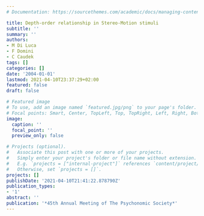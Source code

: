 ```yaml
---
# Documentation: https://sourcethemes.com/academic/docs/managing-content/

title: Depth-order relationship in Stereo-Motion stimuli
subtitle: ''
summary: ''
authors:
- M Di Luca
- F Domini
- C Caudek
tags: []
categories: []
date: '2004-01-01'
lastmod: 2021-04-10T23:37:29+02:00
featured: false
draft: false

# Featured image
# To use, add an image named `featured.jpg/png` to your page's folder.
# Focal points: Smart, Center, TopLeft, Top, TopRight, Left, Right, BottomLeft, Bottom, BottomRight.
image:
  caption: ''
  focal_point: ''
  preview_only: false

# Projects (optional).
#   Associate this post with one or more of your projects.
#   Simply enter your project's folder or file name without extension.
#   E.g. `projects = ["internal-project"]` references `content/project/deep-learning/index.md`.
#   Otherwise, set `projects = []`.
projects: []
publishDate: '2021-04-10T21:41:22.878790Z'
publication_types:
- '1'
abstract: ''
publication: '*45th Annual Meeting of The Psychonomic Society*'
---
```

